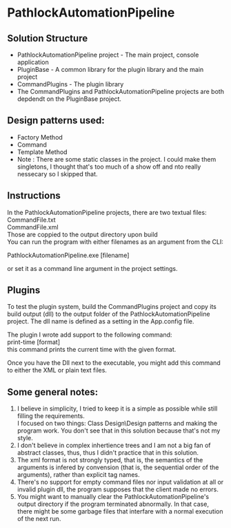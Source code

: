 # PathlockAutomationPipeline

## Solution Structure
- PathlockAutomationPipeline project - The main project, console application<br />
- PluginBase - A common library for the plugin library and the main project<br />
- CommandPlugins - The plugin library<br />
- The CommandPlugins and PathlockAutomationPipeline projects are both depdendt on the PluginBase project.<br />

## Design patterns used:
- Factory Method
- Command
- Template Method
- Note : There are some static classes in the project. I could make them singletons, I thought that's too much of a show off and nto really nessecary so I skipped that.

## Instructions

In the PathlockAutomationPipeline projects, there are two textual files:<br />
CommandFile.txt<br />
CommandFile.xml<br />
Those are coppied to the output directory upon build<br />
You can run the program with either filenames as an argument from the CLI:<br />

PathlockAutomationPipeline.exe [filename]<br />
  
or set it as a command line argument in the project settings.<br />


## Plugins
To test the plugin system, build the CommandPlugins project and copy its build output (dll) to the output folder of the PathlockAutomationPipeline project.
The dll name is defined as a setting in the App.config file.

The plugin I wrote add support to the following command:<br />
print-time [format]<br />
this command prints the current time with the given format.<br />
  
Once you have the Dll next to the executable, you might add this command to either the XML or plain text files.

## Some general notes:
1. I believe in simplicity, I tried to keep it is a simple as possible while still filling the requirements.<br />
I focused on two things: Class Design\Design patterns and making the program work. You don't see that in this solution because that's not my style.
2. I don't believe in complex inhertience trees and I am not a big fan of abstract classes, thus, thus I didn't practice that in this solution.
3. The xml format is not strongly typed, that is, the semantics of the arguments is infered by convension (that is, the sequential order of the arguments), rather than explicit tag names.
4. There's no support for empty command files nor input validation at all or invalid plugin dll, the program supposes that the client made no errors.
5. You might want to manually clear the PathlockAutomationPipeline's output directory if the program terminated abnormally. In that case, there might be some garbage files that interfare with a normal execution of the next run.

